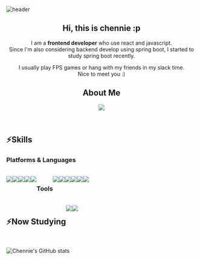 
![header](https://capsule-render.vercel.app/api?type=waving&color=timeGradient&text=Welcome%20to%20chennie's%20GitHub%20👋&animation=twinkling&fontSize=35&fontAlignY=40&fontAlign=50&height=200)
<div align="center">
 <h2>Hi, this is chennie :p </h2>
  
I am a <b>frontend developer</b> who use react and javascript. <br>
Since I'm also considering backend develop using spring boot, I started to study spring boot recently.

I usually play FPS games or hang with my friends in my slack time. <br>
Nice to meet you :)
</div>

<div align="center">
  <h2> About Me </h2>
  <a href="https://instagram.com/chennielee_?igshid=OGQ5ZDc2ODk2ZA==">
    <img 
        src="http://img.shields.io/badge/-Instagram-white?style=flat&logo=Instagram&link=https://instagram.com/chennielee_?igshid=OGQ5ZDc2ODk2ZA=="
        style="height : auto; margin-left : 10px; margin-right : 10px;"/>
</a>
</div>
<br> <br>

<h2>⚡Skills </h2>
<h3>Platforms & Languages </h3>
<br>

<div style="display:flex; flex-direction:row;">

  <img src="https://img.shields.io/badge/React-61DAFB?style=flat-square&logo=React&logoColor=white"/>
  <img src="https://img.shields.io/badge/Python-3776AB?style=flat-square&logo=Python&logoColor=white"/>
  <img src="https://img.shields.io/badge/JavaScript-F7DF1E?style=flat-square&logo=JavaScript&logoColor=black"/>
  <img src="https://img.shields.io/badge/CSS3-1572B6?style=flat-square&logo=CSS3&logoColor=white"/>
  <img src="https://img.shields.io/badge/C-A8B9CC?style=flat-square&logo=C&logoColor=white"/>
<h3>Tools </h3>
    <img src="https://img.shields.io/badge/Vite-646CFF?style=flat-square&logo=Vite&logoColor=white"/>
    <img src="https://img.shields.io/badge/Git-181717?style=flat-square&logo=Git&logoColor=white"/>
    <img src="https://img.shields.io/badge/Firebase-FFCA28?style=flat-square&logo=Firebase&logoColor=black"/>
    <img src="https://img.shields.io/badge/Figma-F24E1E?style=flat-square&logo=Figma&logoColor=white"/>
    <img src="https://img.shields.io/badge/Discord-5865F2?style=flat-square&logo=Discord&logoColor=white"/>
    <img src="https://img.shields.io/badge/Slack-4A154B?style=flat-square&logo=Slack&logoColor=white"/>
    
</div>
<br>
<div style="display:flex; flex-direction:row;">
<h2>⚡Now Studying </h2>
<img src="https://img.shields.io/badge/Spring-6DB33F?style=flat-square&logo=Spring&logoColor=white"/>
<img src="https://img.shields.io/badge/SpringBoot-6DB33F?style=flat-square&logo=SpringBoot&logoColor=white"/>
</div>
<br>

![Chennie's GitHub stats](https://github-readme-stats.vercel.app/api?username=chennielee&show_icons=true&theme=radical)

